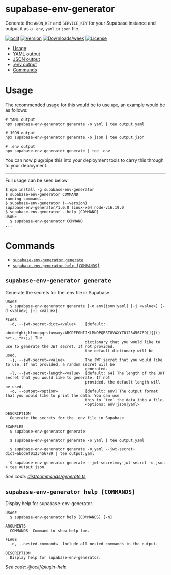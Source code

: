 supabase-env-generator
=================

Generate the `ANON_KEY` and `SERVICE_KEY` for your Supabase instance and output it as a `.env`, `yaml` or `json` file.

[![oclif](https://img.shields.io/badge/cli-oclif-brightgreen.svg)](https://oclif.io)
[![Version](https://img.shields.io/npm/v/oclif-hello-world.svg)](https://npmjs.org/package/oclif-hello-world)
[![Downloads/week](https://img.shields.io/npm/dw/oclif-hello-world.svg)](https://npmjs.org/package/oclif-hello-world)
[![License](https://img.shields.io/npm/l/oclif-hello-world.svg)](https://github.com/oclif/hello-world/blob/main/package.json)

<!-- toc -->
* [Usage](#usage)
* [YAML output](#yaml-output)
* [JSON output](#json-output)
* [.env output](#env-output)
* [Commands](#commands)
<!-- tocstop -->
# Usage

The recommended usage for this would be to use `npx`, an example would be as follows:

```shell
# YAML output
npx supabase-env-generator generate -o yaml | tee output.yaml

# JSON output
npx supabase-env-generator generate -o json | tee output.json

# .env output
npx supabase-env-generator generate | tee .env
```

You can now plug/pipe this into your deployment tools to carry this through to your deployment.

--- 

Full usage can be seen below

<!-- usage -->
```sh-session
$ npm install -g supabase-env-generator
$ supabase-env-generator COMMAND
running command...
$ supabase-env-generator (--version)
supabase-env-generator/1.0.0 linux-x64 node-v16.19.0
$ supabase-env-generator --help [COMMAND]
USAGE
  $ supabase-env-generator COMMAND
...
```
<!-- usagestop -->
# Commands
<!-- commands -->
* [`supabase-env-generator generate`](#supabase-env-generator-generate)
* [`supabase-env-generator help [COMMANDS]`](#supabase-env-generator-help-commands)

## `supabase-env-generator generate`

Generate the secrets for the .env file in Supabase

```
USAGE
  $ supabase-env-generator generate [-o env|json|yaml] [-j <value>] [-d <value>] [-l <value>]

FLAGS
  -d, --jwt-secret-dict=<value>    [default:
                                   abcdefghijklmnopqrstuvwxyzABCDEFGHIJKLMNOPQRSTUVWXYZ0123456789[]{}()<>~._-+=:;,] The
                                   dictionary that you would like to use to generate the JWT secret. If not provided,
                                   the default dictionary will be used.
  -j, --jwt-secret=<value>         The JWT secret that you would like to use. If not provided, a random secret will be
                                   generated.
  -l, --jwt-secret-length=<value>  [default: 64] The length of the JWT secret that you would like to generate. If not
                                   provided, the default length will be used.
  -o, --output=<option>            [default: env] The output format that you would like to print the data. You can use
                                   this to `tee` the data into a file.
                                   <options: env|json|yaml>

DESCRIPTION
  Generate the secrets for the .env file in Supabase

EXAMPLES
  $ supabase-env-generator generate

  $ supabase-env-generator generate -o yaml | tee output.yaml

  $ supabase-env-generator generate -o yaml --jwt-secret-dict=abcdef0123456789 | tee output.yaml

  $ supabase-env-generator generate --jwt-secret=my-jwt-secret -o json > tee output.json
```

_See code: [dist/commands/generate.ts](https://github.com/entrostat/supabase-env-generator/blob/v1.0.0/dist/commands/generate.ts)_

## `supabase-env-generator help [COMMANDS]`

Display help for supabase-env-generator.

```
USAGE
  $ supabase-env-generator help [COMMANDS] [-n]

ARGUMENTS
  COMMANDS  Command to show help for.

FLAGS
  -n, --nested-commands  Include all nested commands in the output.

DESCRIPTION
  Display help for supabase-env-generator.
```

_See code: [@oclif/plugin-help](https://github.com/oclif/plugin-help/blob/v5.2.9/src/commands/help.ts)_
<!-- commandsstop -->

